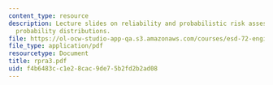 ```yaml
---
content_type: resource
description: Lecture slides on reliability and probabilistic risk assessment, and
  probability distributions.
file: https://ol-ocw-studio-app-qa.s3.amazonaws.com/courses/esd-72-engineering-risk-benefit-analysis-spring-2007/f4b6483cc1e28cac9de75b2fd2b2ad08_rpra3.pdf
file_type: application/pdf
resourcetype: Document
title: rpra3.pdf
uid: f4b6483c-c1e2-8cac-9de7-5b2fd2b2ad08
---
```

